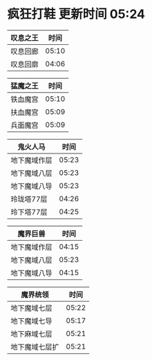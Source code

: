 # 疯狂打鞋 更新时间 05:24

| 叹息之王   | 时间    |
|--------|-------|
| 叹息回廊 | 05:10 |
| 叹息回廓 | 04:06 |

| 猛魔之王   | 时间    |
|--------|-------|
| 铁血魔宫 | 05:10 |
| 扶血魔宫 | 05:09 |
| 兵面魔宫 | 05:09 |

| 鬼火人马   | 时间    |
|--------|-------|
| 地下魔域作层 | 05:23 |
| 地下魔域八层 | 05:23 |
| 地下魔域八导 | 05:23 |
| 玲珑塔77层 | 04:26 |
| 玲下塔77层 | 04:25 |

| 魔界巨兽   | 时间    |
|--------|-------|
| 地下魔域作层 | 04:15 |
| 地下魔域八层 | 05:23 |
| 地下魔域八导 | 04:15 |

| 魔界统领   | 时间    |
|--------|-------|
| 地下魔域七层 | 05:22 |
| 地下魔域七导 | 05:17 |
| 地下麻域七层 | 05:21 |
| 地下魔域七层扩 | 05:21 |